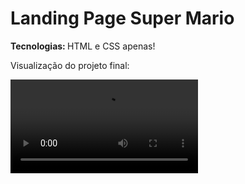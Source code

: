 <h1>Landing Page Super Mario</h1>
<p><strong>Tecnologias: </strong> HTML e CSS apenas!</p>
<p>Visualização do projeto final:</p>
<video src="github/Preview.mp4" autoplay>